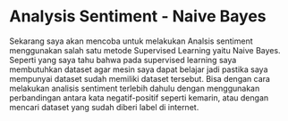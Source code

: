 # **Analysis Sentiment - Naive Bayes**



Sekarang saya akan mencoba untuk melakukan Analsis sentiment menggunakan salah satu metode Supervised Learning yaitu Naive Bayes. Seperti yang saya tahu bahwa pada supervised learning saya membutuhkan dataset agar mesin saya dapat belajar jadi pastika saya mempunyai dataset sudah memiliki dataset tersebut. Bisa dengan cara melakukan analisis sentiment terlebih dahulu dengan menggunakan perbandingan antara kata negatif-positif seperti kemarin, atau dengan mencari dataset yang sudah diberi label di internet.
